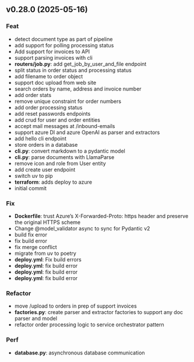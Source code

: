 ## v0.28.0 (2025-05-16)

### Feat

- detect document type as part of pipeline
- add support for polling processing status
- Add support for invoices to API
- support parsing invoices with cli
- **routers/job.py**: add get_job_by_user_and_file endpoint
- split status in order status and processing status
- add filename to order object
- support doc upload from web site
- search orders by name, address and invoice number
- add order stats
- remove unique constraint for order numbers
- add order processing status
- add reset passwords endpoints
- add crud for user and order entities
- accept mail messages at /inbound-emails
- support azure DI and azure OpenAI as parser and extractors
- add hello cli endpoint
- store orders in a database
- **cli.py**: convert markdown to a pydantic model
- **cli.py**: parse documents with LlamaParse
- remove icon and role from User entity
- add create user endpoint
- switch uv to pip
- **terraform**: adds deploy to azure
- initial commit

### Fix

- **Dockerfile**: trust Azure’s X-Forwarded-Proto: https header and preserve the original HTTPS scheme
- Change @model_validator async to sync for Pydantic v2
- build fix error
- fix build error
- fix merge conflict
- migrate from uv to poetry
- **deploy.yml**: Fix build errors
- **deploy.yml**: fix build error
- **deploy.yml**: fix build error
- **deploy.yml**: fix build error

### Refactor

- move /upload to orders in prep of support invoices
- **factories.py**: create parser and extractor factories to support any doc parser and model
- refactor order processing logic to service orchestrator pattern

### Perf

- **database.py**: asynchronous database communication
